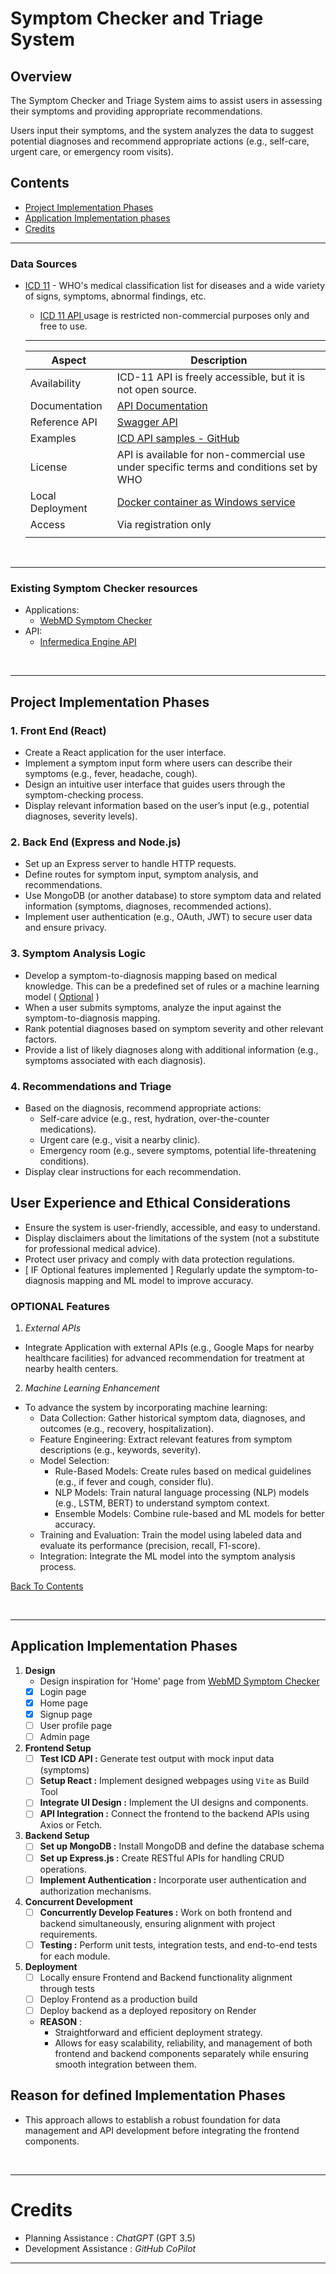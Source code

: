 # Symptom Checker and Triage System

## Overview
The Symptom Checker and Triage System aims to assist users in assessing their symptoms and providing appropriate recommendations. 

Users input their symptoms, and the system analyzes the data to suggest potential diagnoses and recommend appropriate actions (e.g., self-care, urgent care, or emergency room visits).


## Contents
- [Project Implementation Phases](#project-implementation-phases)
- [Application Implementation phases](#application-implementation-phases)
- [Credits](#credits)

<hr>

### Data Sources
- [ICD 11](https://icd.who.int/en) - WHO's medical classification list for diseases and a wide variety of signs, symptoms, abnormal findings, etc.
	- [ICD 11 API ](https://icd.who.int/icdapi) usage is restricted non-commercial purposes only and free to use.

	<hr>
	
	| Aspect	   	| 	Description                         |
	|---------------|----------------------------------------|
	| Availability 	| ICD-11 API is freely accessible, but it is not open source.  |
	| Documentation	| [API Documentation](https://icd.who.int/docs/icd-api/APIDoc-Version2/)    |
	| Reference API | [Swagger API](https://id.who.int/swagger/index.html) |
	| Examples 		| [ICD API samples - GitHub](https://github.com/icd-api) | 
	| License      	| API is available for non-commercial use under specific terms and conditions set by WHO |
	| Local Deployment	| [Docker container as Windows service](https://icd.who.int/docs/icd-api/ICDAPI-LocalDeployment/) |
	| Access 		| Via registration only |
	|||

<br>
<hr>

### Existing Symptom Checker resources
- Applications:
	- [WebMD Symptom Checker](https://symptoms.webmd.com/)
- API:
	- [Infermedica Engine API](https://developer.infermedica.com/documentation/engine-api/)


<br>
<hr>

## Project Implementation Phases

### 1. Front End (React)
- Create a React application for the user interface.
- Implement a symptom input form where users can describe their symptoms (e.g., fever, headache, cough).
- Design an intuitive user interface that guides users through the symptom-checking process.
- Display relevant information based on the user’s input (e.g., potential diagnoses, severity levels).

### 2. Back End (Express and Node.js)
- Set up an Express server to handle HTTP requests.
- Define routes for symptom input, symptom analysis, and recommendations.
- Use MongoDB (or another database) to store symptom data and related information (symptoms, diagnoses, recommended actions).
- Implement user authentication (e.g., OAuth, JWT) to secure user data and ensure privacy.

### 3. Symptom Analysis Logic
- Develop a symptom-to-diagnosis mapping based on medical knowledge. This can be a predefined set of rules or a machine learning model ( [Optional](#machine-learning-enhancement) )
- When a user submits symptoms, analyze the input against the symptom-to-diagnosis mapping.
- Rank potential diagnoses based on symptom severity and other relevant factors.
- Provide a list of likely diagnoses along with additional information (e.g., symptoms associated with each diagnosis).

### 4. Recommendations and Triage
- Based on the diagnosis, recommend appropriate actions:
	- Self-care advice (e.g., rest, hydration, over-the-counter medications).
	- Urgent care (e.g., visit a nearby clinic).
	- Emergency room (e.g., severe symptoms, potential life-threatening conditions).
- Display clear instructions for each recommendation.

## User Experience and Ethical Considerations
- Ensure the system is user-friendly, accessible, and easy to understand.
- Display disclaimers about the limitations of the system (not a substitute for professional medical advice).
- Protect user privacy and comply with data protection regulations.
- [ IF Optional features implemented ] Regularly update the symptom-to-diagnosis mapping and ML model to improve accuracy.


### OPTIONAL Features
1. *External APIs* 
- Integrate Application with external APIs (e.g., Google Maps for nearby healthcare facilities) for advanced recommendation for treatment at nearby health centers.

2. *Machine Learning Enhancement*
- To advance the system by incorporating machine learning:
	- Data Collection: Gather historical symptom data, diagnoses, and outcomes (e.g., recovery, hospitalization).
	- Feature Engineering: Extract relevant features from symptom descriptions (e.g., keywords, severity).
	- Model Selection:
		- Rule-Based Models: Create rules based on medical guidelines (e.g., if fever and cough, consider flu).
		- NLP Models: Train natural language processing (NLP) models (e.g., LSTM, BERT) to understand symptom context.
		- Ensemble Models: Combine rule-based and ML models for better accuracy.
	- Training and Evaluation: Train the model using labeled data and evaluate its performance (precision, recall, F1-score).
	- Integration: Integrate the ML model into the symptom analysis process.

[Back To Contents](#contents)

<br>
<hr>

## Application Implementation Phases
1. **Design**
	- Design inspiration for 'Home' page from [WebMD Symptom Checker](https://symptoms.webmd.com/)
	- [X] Login page
	- [X] Home page
	- [X] Signup page
	- [ ] User profile page
	- [ ] Admin page

2. **Frontend Setup**
	- [ ] **Test ICD API :** Generate test output with mock input data (symptoms)	
	- [ ] **Setup React :** Implement designed webpages using `Vite` as Build Tool
	- [ ] **Integrate UI Design :** Implement the UI designs and components. 
	- [ ] **API Integration :** Connect the frontend to the backend APIs using Axios or Fetch.

3. **Backend Setup**	
	- [ ] **Set up MongoDB :** Install MongoDB and define the database schema
	- [ ] **Set up Express.js :** Create RESTful APIs for handling CRUD operations.
	- [ ] **Implement Authentication :** Incorporate user authentication and authorization mechanisms.

4. **Concurrent Development**
	- [ ] **Concurrently Develop Features :** Work on both frontend and backend simultaneously, ensuring alignment with project requirements. 
	- [ ] **Testing :** Perform unit tests, integration tests, and end-to-end tests for each module.

5. **Deployment**	
	- [ ] Locally ensure Frontend and Backend functionality alignment through tests
	- [ ] Deploy Frontend as a production build 
	- [ ] Deploy backend as a deployed repository on Render 
	- **REASON** : 
		- Straightforward and efficient deployment strategy. 
		- Allows for easy scalability, reliability, and management of both frontend and backend components separately while ensuring smooth integration between them.

## **Reason** for defined Implementation Phases
- This approach allows to establish a robust foundation for data management and API development before integrating the frontend components.

<br>
<hr>

# Credits
- Planning Assistance :  *ChatGPT* (GPT 3.5)
- Development Assistance : *GitHub CoPilot*

<hr>